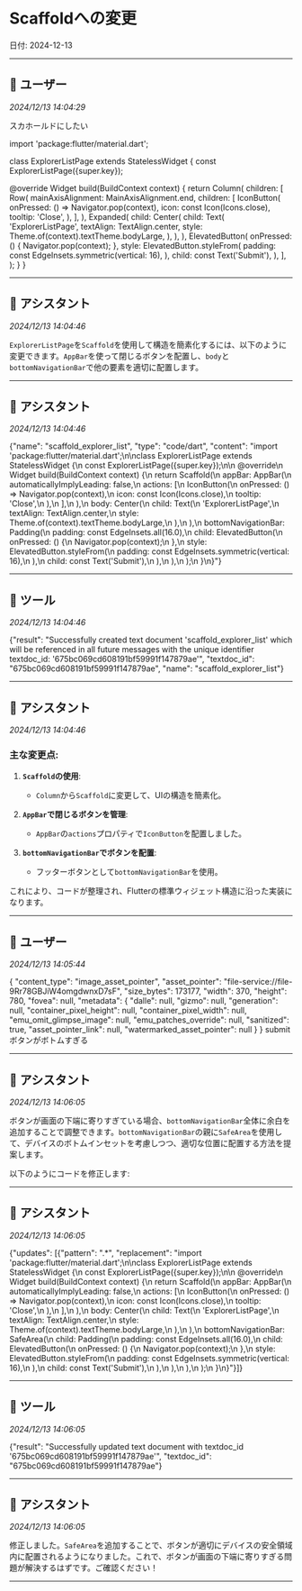 # Scaffoldへの変更

日付: 2024-12-13

---

## 👤 ユーザー
*2024/12/13 14:04:29*

スカホールドにしたい

import 'package:flutter/material.dart';

class ExplorerListPage extends StatelessWidget {
  const ExplorerListPage({super.key});

  @override
  Widget build(BuildContext context) {
    return Column(
      children: [
        Row(
          mainAxisAlignment: MainAxisAlignment.end,
          children: [
            IconButton(
              onPressed: () =&gt; Navigator.pop(context),
              icon: const Icon(Icons.close),
              tooltip: 'Close',
            ),
          ],
        ),
        Expanded(
          child: Center(
            child: Text(
              'ExplorerListPage',
              textAlign: TextAlign.center,
              style: Theme.of(context).textTheme.bodyLarge,
            ),
          ),
        ),
        ElevatedButton(
          onPressed: () {
            Navigator.pop(context);
          },
          style: ElevatedButton.styleFrom(
            padding: const EdgeInsets.symmetric(vertical: 16),
          ),
          child: const Text('Submit'),
        ),
      ],
    );
  }
}

---

## 🤖 アシスタント
*2024/12/13 14:04:46*

`ExplorerListPage`を`Scaffold`を使用して構造を簡素化するには、以下のように変更できます。`AppBar`を使って閉じるボタンを配置し、`body`と`bottomNavigationBar`で他の要素を適切に配置します。

---

## 🤖 アシスタント
*2024/12/13 14:04:46*

{"name": "scaffold_explorer_list", "type": "code/dart", "content": "import 'package:flutter/material.dart';\n\nclass ExplorerListPage extends StatelessWidget {\n  const ExplorerListPage({super.key});\n\n  @override\n  Widget build(BuildContext context) {\n    return Scaffold(\n      appBar: AppBar(\n        automaticallyImplyLeading: false,\n        actions: [\n          IconButton(\n            onPressed: () =&gt; Navigator.pop(context),\n            icon: const Icon(Icons.close),\n            tooltip: 'Close',\n          ),\n        ],\n      ),\n      body: Center(\n        child: Text(\n          'ExplorerListPage',\n          textAlign: TextAlign.center,\n          style: Theme.of(context).textTheme.bodyLarge,\n        ),\n      ),\n      bottomNavigationBar: Padding(\n        padding: const EdgeInsets.all(16.0),\n        child: ElevatedButton(\n          onPressed: () {\n            Navigator.pop(context);\n          },\n          style: ElevatedButton.styleFrom(\n            padding: const EdgeInsets.symmetric(vertical: 16),\n          ),\n          child: const Text('Submit'),\n        ),\n      ),\n    );\n  }\n}"}

---

## 🔧 ツール
*2024/12/13 14:04:46*

{"result": "Successfully created text document 'scaffold_explorer_list' which will be referenced in all future messages with the unique identifier textdoc_id: '675bc069cd608191bf59991f147879ae'", "textdoc_id": "675bc069cd608191bf59991f147879ae", "name": "scaffold_explorer_list"}

---

## 🤖 アシスタント
*2024/12/13 14:04:46*

### 主な変更点:
1. **`Scaffold`の使用**:
   - `Column`から`Scaffold`に変更して、UIの構造を簡素化。

2. **`AppBar`で閉じるボタンを管理**:
   - `AppBar`の`actions`プロパティで`IconButton`を配置しました。

3. **`bottomNavigationBar`でボタンを配置**:
   - フッターボタンとして`bottomNavigationBar`を使用。

これにより、コードが整理され、Flutterの標準ウィジェット構造に沿った実装になります。

---

## 👤 ユーザー
*2024/12/13 14:05:44*

{
  "content_type": "image_asset_pointer",
  "asset_pointer": "file-service://file-9Rr78GBJiW4omgdwnxD7sF",
  "size_bytes": 173177,
  "width": 370,
  "height": 780,
  "fovea": null,
  "metadata": {
    "dalle": null,
    "gizmo": null,
    "generation": null,
    "container_pixel_height": null,
    "container_pixel_width": null,
    "emu_omit_glimpse_image": null,
    "emu_patches_override": null,
    "sanitized": true,
    "asset_pointer_link": null,
    "watermarked_asset_pointer": null
  }
}
submitボタンがボトムすぎる

---

## 🤖 アシスタント
*2024/12/13 14:06:05*

ボタンが画面の下端に寄りすぎている場合、`bottomNavigationBar`全体に余白を追加することで調整できます。`bottomNavigationBar`の親に`SafeArea`を使用して、デバイスのボトムインセットを考慮しつつ、適切な位置に配置する方法を提案します。

以下のようにコードを修正します:

---

## 🤖 アシスタント
*2024/12/13 14:06:05*

{"updates": [{"pattern": ".*", "replacement": "import 'package:flutter/material.dart';\n\nclass ExplorerListPage extends StatelessWidget {\n  const ExplorerListPage({super.key});\n\n  @override\n  Widget build(BuildContext context) {\n    return Scaffold(\n      appBar: AppBar(\n        automaticallyImplyLeading: false,\n        actions: [\n          IconButton(\n            onPressed: () =&gt; Navigator.pop(context),\n            icon: const Icon(Icons.close),\n            tooltip: 'Close',\n          ),\n        ],\n      ),\n      body: Center(\n        child: Text(\n          'ExplorerListPage',\n          textAlign: TextAlign.center,\n          style: Theme.of(context).textTheme.bodyLarge,\n        ),\n      ),\n      bottomNavigationBar: SafeArea(\n        child: Padding(\n          padding: const EdgeInsets.all(16.0),\n          child: ElevatedButton(\n            onPressed: () {\n              Navigator.pop(context);\n            },\n            style: ElevatedButton.styleFrom(\n              padding: const EdgeInsets.symmetric(vertical: 16),\n            ),\n            child: const Text('Submit'),\n          ),\n        ),\n      ),\n    );\n  }\n}"}]}

---

## 🔧 ツール
*2024/12/13 14:06:05*

{"result": "Successfully updated text document with textdoc_id '675bc069cd608191bf59991f147879ae'", "textdoc_id": "675bc069cd608191bf59991f147879ae"}

---

## 🤖 アシスタント
*2024/12/13 14:06:05*

修正しました。`SafeArea`を追加することで、ボタンが適切にデバイスの安全領域内に配置されるようになりました。これで、ボタンが画面の下端に寄りすぎる問題が解決するはずです。ご確認ください！

---

